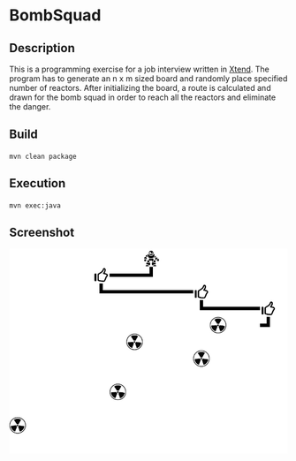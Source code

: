 # BombSquad

## Description
This is a programming exercise for a job interview written in [Xtend](https://www.eclipse.org/xtend/). The program has to generate an n x m sized board and randomly place specified number of reactors. After initializing the board, a route is calculated and drawn for the bomb squad in order to reach all the reactors and eliminate the danger.

## Build
`mvn clean package`

## Execution
`mvn exec:java`

## Screenshot
![screenshot](docs/bomb-squad.jpg)
